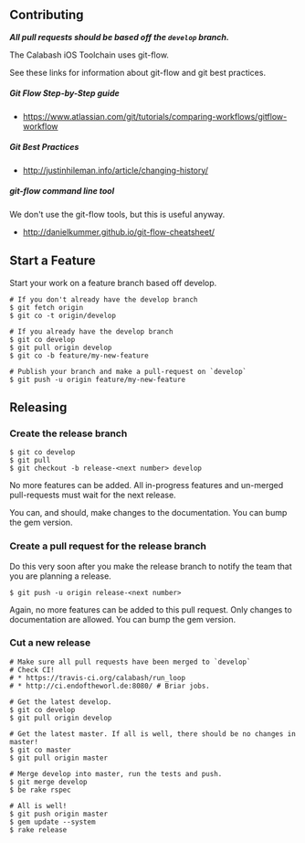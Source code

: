 ## Contributing

***All pull requests should be based off the `develop` branch.***

The Calabash iOS Toolchain uses git-flow.

See these links for information about git-flow and git best practices.

##### Git Flow Step-by-Step guide

* https://www.atlassian.com/git/tutorials/comparing-workflows/gitflow-workflow

##### Git Best Practices

* http://justinhileman.info/article/changing-history/

##### git-flow command line tool

We don't use the git-flow tools, but this is useful anyway.

* http://danielkummer.github.io/git-flow-cheatsheet/

## Start a Feature

Start your work on a feature branch based off develop.

```
# If you don't already have the develop branch
$ git fetch origin
$ git co -t origin/develop

# If you already have the develop branch
$ git co develop
$ git pull origin develop
$ git co -b feature/my-new-feature

# Publish your branch and make a pull-request on `develop`
$ git push -u origin feature/my-new-feature
```

## Releasing

### Create the release branch

```
$ git co develop
$ git pull
$ git checkout -b release-<next number> develop
```

No more features can be added.  All in-progress features and un-merged pull-requests must wait for the next release.

You can, and should, make changes to the documentation.  You can bump the gem version.

### Create a pull request for the release branch

Do this very soon after you make the release branch to notify the team that you are planning a release.

```
$ git push -u origin release-<next number>
```

Again, no more features can be added to this pull request.  Only changes to documentation are allowed.  You can bump the gem version.

### Cut a new release

```
# Make sure all pull requests have been merged to `develop`
# Check CI!
# * https://travis-ci.org/calabash/run_loop
# * http://ci.endoftheworl.de:8080/ # Briar jobs.

# Get the latest develop.
$ git co develop
$ git pull origin develop

# Get the latest master. If all is well, there should be no changes in master!
$ git co master
$ git pull origin master

# Merge develop into master, run the tests and push.
$ git merge develop
$ be rake rspec

# All is well!
$ git push origin master
$ gem update --system
$ rake release
```




